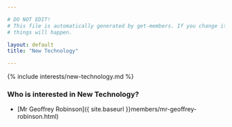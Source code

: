 ```yaml
---

# DO NOT EDIT!
# This file is automatically generated by get-members. If you change it, bad
# things will happen.

layout: default
title: "New Technology"

---
```


{% include interests/new-technology.md %}

### Who is interested in New Technology?


* [Mr Geoffrey Robinson]({ site.baseurl }}members/mr-geoffrey-robinson.html)
